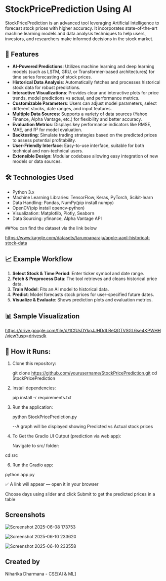 # StockPricePrediction Using AI

StockPricePrediction is an advanced tool leveraging Artificial Intelligence to forecast stock prices with higher accuracy. It incorporates state-of-the-art machine learning models and data analysis techniques to help users, investors, and researchers make informed decisions in the stock market.

## 🚀 Features

- **AI-Powered Predictions**: Utilizes machine learning and deep learning models (such as LSTM, GRU, or Transformer-based architectures) for time series forecasting of stock prices.
- **Historical Data Analysis**: Automatically fetches and processes historical stock data for robust predictions.
- **Interactive Visualizations**: Provides clear and interactive plots for price trends, model predictions vs actual, and performance metrics.
- **Customizable Parameters**: Users can adjust model parameters, select different stocks, date ranges, and input features.
- **Multiple Data Sources**: Supports a variety of data sources (Yahoo Finance, Alpha Vantage, etc.) for flexibility and better accuracy.
- **Evaluation Metrics**: Displays key performance indicators like RMSE, MAE, and R² for model evaluation.
- **Backtesting**: Simulate trading strategies based on the predicted prices to assess potential profitability.
- **User-Friendly Interface**: Easy-to-use interface, suitable for both technical and non-technical users.
- **Extensible Design**: Modular codebase allowing easy integration of new models or data sources.

## 🛠️ Technologies Used

- Python 3.x
- Machine Learning Libraries: TensorFlow, Keras, PyTorch, Scikit-learn
- Data Handling: Pandas, NumPy(pip install numpy)
- OpenCV(pip install opencv-python)
- Visualization: Matplotlib, Plotly, Seaborn
- Data Sourcing: yfinance, Alpha Vantage API

##You can find the dataset via the link below

https://www.kaggle.com/datasets/tarunpaparaju/apple-aapl-historical-stock-data

## 📈 Example Workflow

1. **Select Stock & Time Period**: Enter ticker symbol and date range.
2. **Fetch & Preprocess Data**: The tool retrieves and cleans historical price data.
3. **Train Model**: Fits an AI model to historical data.
4. **Predict**: Model forecasts stock prices for user-specified future dates.
5. **Visualize & Evaluate**: Shows prediction plots and evaluation metrics.

## 📊 Sample Visualization

https://drive.google.com/file/d/1CfUsDYkqJJHDdLBeQGTVSGL6se4KPWHH/view?usp=drivesdk

## 🔧 How it Runs:

1. Clone this repository:
   
   git clone https://github.com/yourusername/StockPricePrediction.git
   cd StockPricePrediction
  
2. Install dependencies:

   pip install -r requirements.txt
 
3. Run the application:
  
   python StockPricePrediction.py
   
   --A graph will be displayed showing Predicted vs Actual stock prices
   
5. To Get the Gradio UI Output (prediction via web app):
   
   Navigate to src/ folder:

cd src

6. Run the Gradio app:

python app.py

✅ A link will appear — open it in your browser

Choose days using slider and click Submit to get the predicted prices in a table


## Screenshots


![Screenshot 2025-06-08 173753](https://github.com/user-attachments/assets/07f40715-6bdc-44ab-8c13-8b1931fd99ac)

![Screenshot 2025-06-10 233620](https://github.com/user-attachments/assets/c2633a99-953c-403d-84b5-12311e45b7d5)

![Screenshot 2025-06-10 233558](https://github.com/user-attachments/assets/e9829226-0d4c-481b-82b4-6c7f5a9aeb8b)

## Created by
Niharika Dharmana - CSE[AI & ML]






